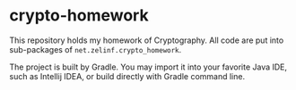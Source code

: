 # crypto-homework

This repository holds my homework of Cryptography.
All code are put into sub-packages of `net.zelinf.crypto_homework`.

The project is built by Gradle. You may import it into
your favorite Java IDE, such as Intellij IDEA, or build
directly with Gradle command line.

